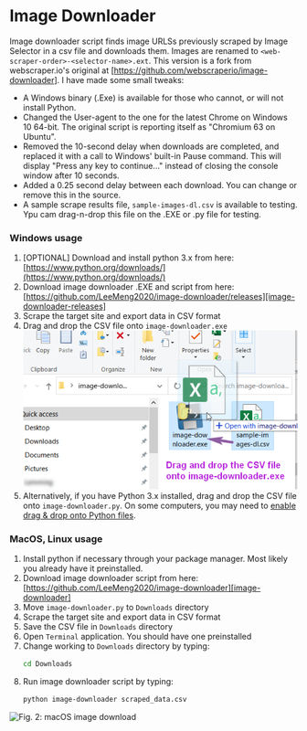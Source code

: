 # Image Downloader

Image downloader script finds image URLSs previously scraped by Image Selector in a csv file and downloads them. Images are renamed to `<web-scraper-order>-<selector-name>.ext`. This version is a fork from webscraper.io's original at [https://github.com/webscraperio/image-downloader]. I have made some small tweaks:

- A Windows binary (.Exe) is available for those who cannot, or will not install Python.
- Changed the User-agent to the one for the latest Chrome on Windows 10 64-bit. The original script is reporting itself as "Chromium 63 on Ubuntu".
- Removed the 10-second delay when downloads are completed, and replaced it with a call to Windows' built-in Pause command. This will display "Press any key to continue..." instead of closing the console window after 10 seconds.
- Added a 0.25 second delay between each download. You can change or remove this in the source.
- A sample scrape results file, `sample-images-dl.csv` is available to testing. Ypu cam drag-n-drop this file on the .EXE or .py file for testing.

### Windows usage

1. \[OPTIONAL\] Download and install python 3.x from here:
[https://www.python.org/downloads/](https://www.python.org/downloads/)
2. Download image downloader .EXE and script from here:
[https://github.com/LeeMeng2020/image-downloader/releases][image-downloader-releases]
3. Scrape the target site and export data in CSV format
4. Drag and drop the CSV file onto `image-downloader.exe`
![Fig. 1: Windows image download][windows-exe-drag-n-drop]
5. Alternatively, if you have Python 3.x installed, drag and drop the CSV file onto `image-downloader.py`. On some computers, you may need to [enable drag & drop onto Python files](https://youtu.be/JrksuHFYrRE).

### MacOS, Linux usage

1. Install python if necessary through your package manager. Most likely you already have it preinstalled.
2. Download image downloader script from here:
[https://github.com/LeeMeng2020/image-downloader][image-downloader]
3. Move `image-downloader.py` to `Downloads` directory
4. Scrape the target site and export data in CSV format
5. Save the CSV file in `Downloads` directory
6. Open `Terminal` application. You should have one preinstalled
7. Change working to `Downloads` directory by typing:
    ```bash
    cd Downloads
    ```
8. Run image downloader script by typing:
    ````bash
    python image-downloader scraped_data.csv
    ````

![Fig. 2: macOS image download][osx-image-download-script]

 [windows-exe-drag-n-drop]: docs/images/win-drag-n-drop.png
 [windows-image-download-script]: docs/images/win-image-downloader.gif?raw=true
 [osx-image-download-script]: docs/images/osx-image-downloader.gif?raw=true
 [image-downloader-releases]: https://github.com/LeeMeng2020/image-downloader/releases
 [image-downloader]: https://github.com/LeeMeng2020/image-downloader
 